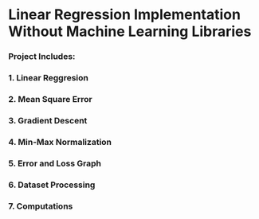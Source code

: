 # Linear Regression Implementation Without Machine Learning Libraries

### Project Includes:
### 1. Linear Reggresion
### 2. Mean Square Error
### 3. Gradient Descent
### 4. Min-Max Normalization
### 5. Error and Loss Graph
### 6. Dataset Processing
### 7. Computations
